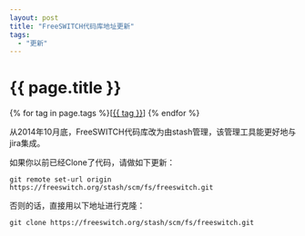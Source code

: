 ```yaml
---
layout: post
title: "FreeSWITCH代码库地址更新"
tags:
  - "更新"
---
```


# {{ page.title }}

<div class="tags">
{% for tag in page.tags %}[<a class="tag" href="/tags.html#{{ tag }}">{{ tag }}</a>] {% endfor %}
</div>

从2014年10月底，FreeSWITCH代码库改为由stash管理，该管理工具能更好地与jira集成。

如果你以前已经Clone了代码，请做如下更新：

    git remote set-url origin https://freeswitch.org/stash/scm/fs/freeswitch.git

否则的话，直接用以下地址进行克隆：

    git clone https://freeswitch.org/stash/scm/fs/freeswitch.git




